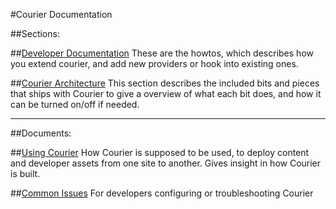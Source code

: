 #Courier Documentation


##Sections:

##[Developer Documentation](Developer/)
These are the howtos, which describes how you extend courier, and add new providers or hook into existing ones.

##[Courier Architecture](Architecture/)
This section describes the included bits and pieces that ships with Courier to give a overview of what each bit does, and how it can be turned on/off if needed.

---

##Documents:

##[Using Courier](UsingCourier.md)
How Courier is supposed to be used, to deploy content and developer assets from one site to another. Gives insight in
how Courier is built.

##[Common Issues](CommonIssues.md)
For developers configuring or troubleshooting Courier
